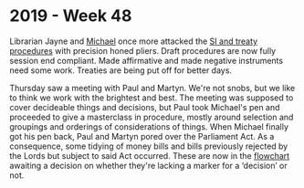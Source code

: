 # 2019 - Week 48

Librarian Jayne and [Michael](https://twitter.com/fantasticlife) once more attacked the [SI and treaty procedures](https://ukparliament.github.io/ontologies/procedure/procedure-ontology.html#flowcharts) with precision honed pliers. Draft procedures are now fully session end compliant. Made affirmative and made negative instruments need some work. Treaties are being put off for better days.

Thursday saw a meeting with Paul and Martyn. We're not snobs, but we like to think we work with the brightest and best. The meeting was supposed to cover decideable things and decisions, but Paul took Michael's pen and proceeded to give a masterclass in procedure, mostly around selection and groupings and orderings of considerations of things. When Michael finally got his pen back, Paul and Martyn pored over the Parliament Act. As a consequence, some tidying of money bills and bills previously rejected by the Lords but subject to said Act occurred. These are now in the [flowchart](https://ukparliament.github.io/ontologies/procedure/flowcharts/bills/public-bill.pdf) awaiting a decision on whether they're lacking a marker for a ‘decision’ or not.